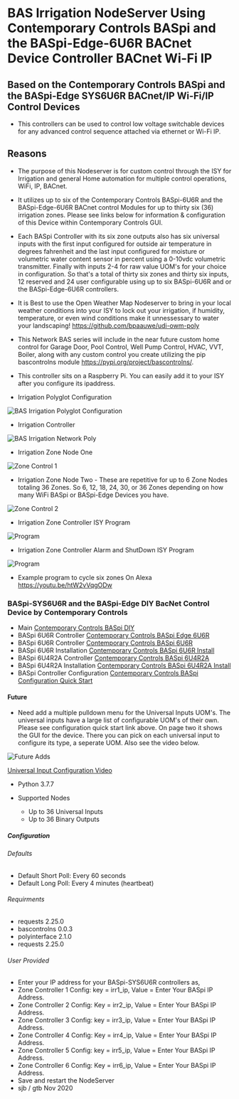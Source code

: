 # BAS Irrigation NodeServer Using Contemporary Controls BASpi and the BASpi-Edge-6U6R BACnet Device Controller BACnet Wi-Fi IP

## Based on the Contemporary Controls BASpi and the BASpi-Edge SYS6U6R BACnet/IP Wi-Fi/IP Control Devices

* This controllers can be used to control low voltage switchable devices for any advanced control sequence attached via ethernet or Wi-Fi IP.

## Reasons

* The purpose of this Nodeserver is for custom control through the ISY for Irrigation and general Home automation for multiple control operations, WiFi, IP, BACnet.

* It utilizes up to six of the Contemporary Controls BASpi-6U6R and the BASpi-Edge-6U6R BACnet control Modules for up to thirty six (36) irrigation zones.
Please see links below for information & configuration of this Device within Contemporary Controls GUI.

* Each BASpi Controller with its six zone outputs also has six universal inputs with the first input configured for outside air temperature in degrees fahrenheit and the last input configured for moisture or volumetric water content sensor in percent using a 0-10vdc volumetric transmitter. Finally with inputs 2-4 for raw value UOM's for your choice in configuration.
So that's a total of thirty six zones and thirty six inputs, 12 reserved and 24 user configurable using up to six BASpi-6U6R and or the BASpi-Edge-6U6R controllers.

* It is Best to use the Open Weather Map Nodeserver to bring in your local weather conditions into your ISY to lock out your irrigation, if humidity, temperature, or even wind conditions make it unnessessary to water your landscaping! <https://github.com/bpaauwe/udi-owm-poly>

* This Network BAS series will include in the near future custom home control for Garage Door, Pool Control, Well Pump Control, HVAC, VVT, Boiler, along with any custom control you create utilizing the pip bascontrolns module <https://pypi.org/project/bascontrolns/>.

* This controller sits on a Raspberry Pi. You can easily add it to your ISY after you configure its ipaddress.

* Irrigation Polyglot Configuration

![BAS Irrigation Polyglot Configuration](https://github.com/sjpbailey/udi-poly-bas-irrigation-python-master/blob/4b0be27809dcd65ce32fec99b183681b35c28c68/Images/configuration-pagePM.png)

* Irrigation Controller

![BAS Irrigation Network Poly](https://github.com/sjpbailey/udi-poly-bas-irrigation-python-master/blob/4b0be27809dcd65ce32fec99b183681b35c28c68/Images/Controller.png)

* Irrigation Zone Node One

![Zone Control 1](https://github.com/sjpbailey/udi-poly-bas-irrigation-python-master/blob/dba72d56cee37816fd2656b4a0f3e39b34377395/Images/Zone-1-control.png)

* Irrigation Zone Node Two - These are repetitive for up to 6 Zone Nodes totaling 36 Zones. So 6, 12, 18, 24, 30, or 36 Zones depending on how many WiFi BASpi or BASpi-Edge Devices you have.

![Zone Control 2](https://github.com/sjpbailey/udi-poly-bas-irrigation-python-master/blob/dba72d56cee37816fd2656b4a0f3e39b34377395/Images/Zone-2-control.png)

* Irrigation Zone Controller ISY Program

![Program](https://github.com/sjpbailey/udi-poly-bas-irrigation-python-master/blob/master/Images/program1.png)

* Irrigation Zone Controller Alarm and ShutDown ISY Program

![Program](https://github.com/sjpbailey/udi-poly-bas-irrigation-python-master/blob/master/Images/Alarm%20and%20shutdown1.png)

* Example program to cycle six zones On Alexa <https://youtu.be/htW2vVqgODw>

### BASpi-SYS6U6R and the BASpi-Edge DIY BacNet Control Device by Contemporary Controls

* Main
[Contemporary Controls BASpi DIY](https://www.ccontrols.com/basautomation/baspi.htm)
* BASpi 6U6R Controller
[Contemporary Controls BASpi Edge 6U6R](https://www.ccontrols.com/basautomation/baspiedge.php)
* BASpi 6U6R Controller
[Contemporary Controls BASpi 6U6R](https://www.ccontrols.com/pdf/ds/BASPI-datasheet.pdf)
* BASpi 6U6R Installation
[Contemporary Controls BASpi 6U6R Install](https://www.ccontrols.com/pdf/BASpi-hardware-install-guide.pdf)
* BASpi 6U4R2A Controller
[Contemporary Controls BASpi 6U4R2A](https://www.ccontrols.com/pdf/ds/BASPI-AO2-datasheet.pdf)
* BASpi 6U4R2A Installation
[Contemporary Controls BASpi 6U4R2A Install](https://www.ccontrols.com/pdf/TD180600.pdf)
* BASpi Controller Configuration
[Contemporary Controls BASpi Configuration Quick Start](https://www.ccontrols.com/pdf/is/BASPI-QSGuide.pdf)

#### Future

* Need add a multiple pulldown menu for the Universal Inputs UOM's. The universal inputs have a large list of configurable UOM's of their own.
Please see configuration quick start link above. On page two it shows the GUI for the device. There you can pick on each universal input to configure its type, a seperate UOM. Also see the video below.

![Future Adds](https://github.com/sjpbailey/udi-poly-bas-irrigation-python-master/blob/master/Images/shot_3.png)

[Universal Input Configuration Video](https://www.youtube.com/watch?v=hTd1mR7npP4)

* Python 3.7.7

* Supported Nodes
  * Up to 36 Universal Inputs
  * Up to 36 Binary Outputs
  
##### Configuration

###### Defaults

* Default Short Poll:  Every 60 seconds
* Default Long Poll: Every 4 minutes (heartbeat)

###### Requirments

* requests 2.25.0
* bascontrolns  0.0.3
* polyinterface 2.1.0
* requests      2.25.0

###### User Provided

* Enter your IP address for your BASpi-SYS6U6R controllers as,
* Zone Controller 1 Config: key = irr1_ip, Value = Enter Your BASpi IP Address.
* Zone Controller 2 Config: Key = irr2_ip, Value = Enter Your BASpi IP Address.
* Zone Controller 3 Config: key = irr3_ip, Value = Enter Your BASpi IP Address.
* Zone Controller 4 Config: Key = irr4_ip, Value = Enter Your BASpi IP Address.
* Zone Controller 5 Config: key = irr5_ip, Value = Enter Your BASpi IP Address.
* Zone Controller 6 Config: Key = irr6_ip, Value = Enter Your BASpi IP Address.
* Save and restart the NodeServer
* sjb / gtb Nov 2020
